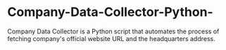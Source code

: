 # Company-Data-Collector-Python-
Company Data Collector is a Python script that automates the process of fetching company's official website URL and the headquarters address.
